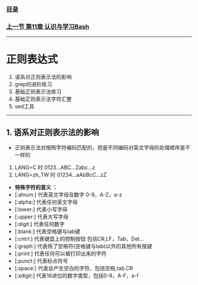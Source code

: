### [目录](https://github.com/Letitmiss/Linux-learning/blob/master/README.md)
### [上一节 第11章 认识与学习Bash ](https://github.com/Letitmiss/Linux-learning/blob/master/blog/11.1bash.md)
-------
# 正则表达式
1. 语系对正则表示法的影响
2. grep的进阶练习
3. 基础正则表示法练习
4. 基础正则表示法字符汇整
5. sed工具
------

## 1. 语系对正则表示法的影响

* 正则表示法对按照字符编码匹配的，但是不同编码对英文字母的处理顺序是不一样的
1. LANG=C 时 0123...ABC...Zabc...z
2. LANG=zh_TW 时 01234...aAbBcC...zZ
* **特殊字符的意义 ：**
* [:alnum:] 代表英文字母及数字 0-9，A-Z，a-z
* [:alpha:] 代表任何英文字母
* [:lower:] 代表小写字母
* [:upper:] 代表大写字母
* [:digit:] 代表任何数字
* [:blank:] 代表空格键与tab键
* [:cntrl:] 代表键盘上的控制按钮 包括CR,LF，Tab，Del...
* [:graph:] 代表除了空格符(空格键与tab)以外的其他所有按键
* [:print:] 代表任何可以被打印出来的字符
* [:punct:] 代表标点符号
* [:space:] 代表会产生空白的字符，包括空格,tab.CR
* [:xdigit:] 代表16进位的数字类型，包括0-9，A-F，a-f
